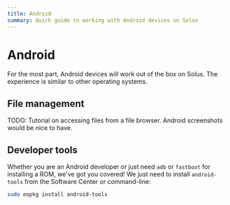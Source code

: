 ```yaml
---
title: Android
summary: Quick guide to working with Android devices on Solus
---
```


# Android

For the most part, Android devices will work out of the box on Solus. The experience is similar to other operating systems.

## File management

TODO: Tutorial on accessing files from a file browser. Android screenshots would be nice to have.

## Developer tools

Whether you are an Android developer or just need `adb` or `fastboot` for installing a ROM, we've got you covered! We just need to install `android-tools` from the Software Center or command-line:

```bash
sudo eopkg install android-tools
```
